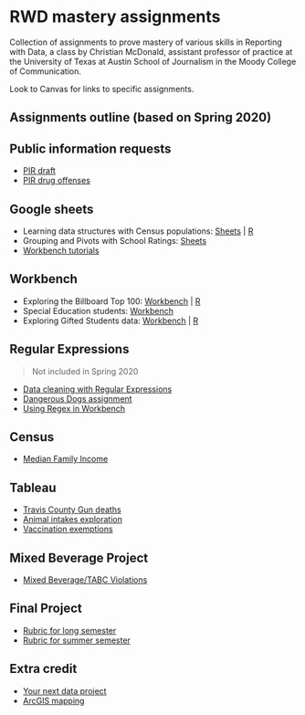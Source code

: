 # RWD mastery assignments

Collection of assignments to prove mastery of various skills in Reporting with Data, a class by Christian McDonald, assistant professor of practice at the University of Texas at Austin School of Journalism in the Moody College of Communication.

Look to Canvas for links to specific assignments.

## Assignments outline (based on Spring 2020)

## Public information requests

- [PIR draft](pir/pir-draft.md)
- [PIR drug offenses](pir/pir-drug-offenses.md)

## Google sheets

- Learning data structures with Census populations: [Sheets](census-county-populations/rubric-gs.md) | [R](census-county-populations/rubric-r.md)
- Grouping and Pivots with School Ratings: [Sheets](ed-school-ratings/rubric-gs.md)
- [Workbench tutorials](workbench-tutorials/)

## Workbench

- Exploring the Billboard Top 100: [Workbench](billboard-hits/rubric-wb.md) | [R](billboard-hits/rubric-r.md)
- Special Education students: [Workbench](ed-special-ed/rubric-wb.md)
- Exploring Gifted Students data: [Workbench](ed-gifted-students/rubric-wb.md) | [R](ed-gifted-students/rubric-r.md)

## Regular Expressions

> Not included in Spring 2020

- [Data cleaning with Regular Expressions](https://docs.google.com/document/d/1DvAM4lnGJLefo9skD8GgM-_9S1BEhpjJfV86yhJavI0/edit#heading=h.crhjhbmzwwfl)
- [Dangerous Dogs assignment](regular-expressions/rubric-regex101.md)
- [Using Regex in Workbench](regular-expressions/rubric-wb.md)

## Census

- [Median Family Income](census-median-income/)

## Tableau

- [Travis County Gun deaths](https://docs.google.com/document/d/1sQBl9TpbBDtasvw8dOql1qQtS-iurZAivPgnOrREmrs/edit#heading=h.cq1m8rq7txl5)
- [Animal intakes exploration](austin-animal-center/README.md)
- [Vaccination exemptions](vaccination-exemptions/README.md)

## Mixed Beverage Project

- [Mixed Beverage/TABC Violations](alcohol-sales-tabc/README.md)

## Final Project

- [Rubric for long semester](final-project/rubric-long-session.md)
- [Rubric for summer semester](alcohol-sales-tabc/rubric-summer.md)

## Extra credit

- [Your next data project](final-project/rubric-next-project.md)
- [ArcGIS mapping](https://learn.arcgis.com/en/projects/get-started-with-arcgis-online/)
